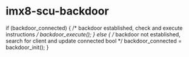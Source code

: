 # imx8-scu-backdoor

if (backdoor_connected) {
        /* backdoor established, check and execute instructions */
        backdoor_execute();
    } else {
        /* backdoor not established, search for client and update connected bool */
        backdoor_connected = backdoor_init();
    }
